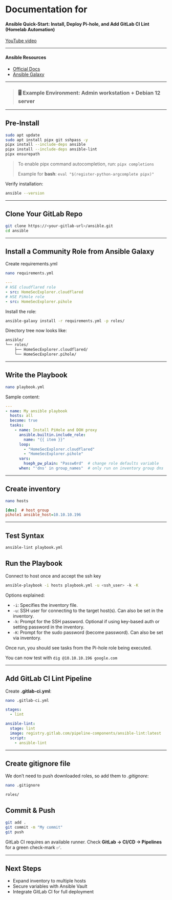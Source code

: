 # Documentation for

#### Ansible Quick-Start: Install, Deploy Pi-hole, and Add GitLab CI Lint (Homelab Automation)

[YouTube video](https://youtu.be/CrtHyOwVZF0)

---

#### Ansible Resources  
- [Official Docs](https://docs.ansible.com)  
- [Ansible Galaxy](https://galaxy.ansible.com)

---

> ### 🖥️ Example Environment: Admin workstation + Debian 12 server

---

## Pre‑Install

```bash
sudo apt update
sudo apt install pipx git sshpass -y
pipx install --include-deps ansible
pipx install --include-deps ansible-lint
pipx ensurepath
```

> To enable pipx command autocompletion, run: `pipx completions`
>
> Example for **bash**: `eval "$(register-python-argcomplete pipx)"`

Verify installation:

```bash
ansible --version
```

---

## Clone Your GitLab Repo

```bash
git clone https://<your-gitlab-url>/ansible.git
cd ansible
```

---

## Install a Community Role from Ansible Galaxy

Create requirements.yml

```bash
nano requirements.yml
```

```yaml
---
# HSE cloudflared role
- src: HomeSecExplorer.cloudflared
# HSE PiHole role
- src: HomeSecExplorer.pihole
```

Install the role:

```bash
ansible-galaxy install -r requirements.yml -p roles/
```

Directory tree now looks like:

```markdown
ansible/
└── roles/
    ├── HomeSecExplorer.cloudflared/
    └── HomeSecExplorer.pihole/
```

---

## Write the Playbook

```bash
nano playbook.yml
```

Sample content:

```yaml
---
- name: My ansible playbook
  hosts: all
  become: true
  tasks:
    - name: Install PiHole and DOH proxy
      ansible.builtin.include_role:
        name: "{{ item }}"
      loop:
        - "HomeSecExplorer.cloudflared"
        - "HomeSecExplorer.pihole"
      vars:
        hseph_pw_plain: "Passw0rd"  # change role defaults variable
      when: "'dns' in group_names"  # only run on inventory group dns
```

---

## Create inventory

```bash
nano hosts
```

```ini
[dns]  # host group
pihole1 ansible_host=10.10.10.196
```

---

## Test Syntax

```bash
ansible-lint playbook.yml
```

## Run the Playbook

Connect to host once and accept the ssh key


```bash
ansible-playbook -i hosts playbook.yml -u <ssh_user> -k -K
```

Options explained:

- `-i`: Specifies the inventory file.
- `-u`: SSH user for connecting to the target host(s). Can also be set in the inventory.
- `-k`: Prompt for the SSH password. Optional if using key-based auth or setting password in the inventory.
- `-K`: Prompt for the sudo password (become password). Can also be set via inventory.

Once run, you should see tasks from the Pi-hole role being executed.

You can now test with `dig @10.10.10.196 google.com`

---

## Add GitLab CI Lint Pipeline

Create **.gitlab-ci.yml**:

```bash
nano .gitlab-ci.yml
```

```yaml
stages:
  - lint

ansible-lint:
  stage: lint
  image: registry.gitlab.com/pipeline-components/ansible-lint:latest
  script:
    - ansible-lint
```

---

## Create gitignore file

We don’t need to push downloaded roles, so add them to *.gitignore*:

```bash
nano .gitignore
```

```txt
roles/
```

## Commit & Push

```bash
git add .
git commit -m "My commit"
git push
```

GitLab CI requires an available runner.
Check **GitLab → CI/CD → Pipelines** for a green check-mark ✅.

---

## Next Steps

- Expand inventory to multiple hosts
- Secure variables with Ansible Vault
- Integrate GitLab CI for full deployment
